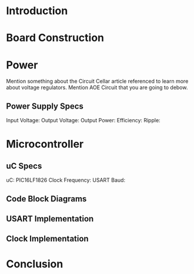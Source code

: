 # Introduction

# Board Construction

# Power
Mention something about the Circuit Cellar article referenced to learn more about voltage regulators. Mention AOE Circuit that you are going to debow.
## Power Supply Specs
Input Voltage:
Output Voltage:
Output Power:
Efficiency:
Ripple:

# Microcontroller
## uC Specs
uC: PIC16LF1826
Clock Frequency:
USART Baud:

## Code Block Diagrams

## USART Implementation

## Clock Implementation


# Conclusion

  
